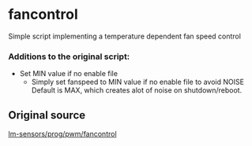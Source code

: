 # fancontrol
 Simple script implementing a temperature dependent fan speed control

### Additions to the original script:
 - Set MIN value if no enable file
   - Simply set fanspeed to MIN value if no enable file to avoid NOISE
     Default is MAX, which creates alot of noise on shutdown/reboot.

## Original source
  [ lm-sensors/prog/pwm/fancontrol ](https://github.com/lm-sensors/lm-sensors/blob/42f240d2a457834bcbdf4dc8b57237f97b5f5854/prog/pwm/fancontrol)
